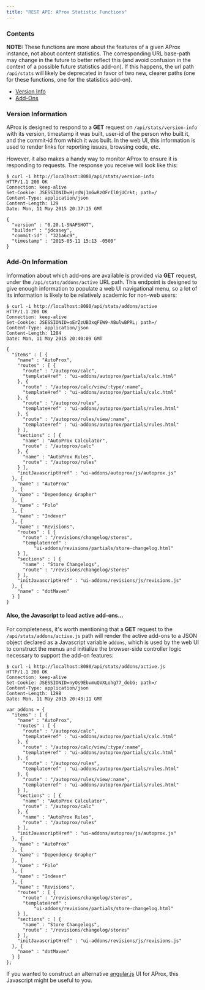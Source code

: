 ```yaml
---
title: "REST API: AProx Statistic Functions"
---
```


### Contents

**NOTE:** These functions are more about the features of a given AProx instance, not about content statistics. The corresponding URL base-path may change in the future to better reflect this (and avoid confusion in the context of a possible future statistics add-on). If this happens, the url path `/api/stats` will likely be deprecated in favor of two new, clearer paths (one for these functions, one for the statistics add-on).

* [Version Info](#version)
* [Add-Ons](#addon)

<a name="version"></a>

### Version Information

AProx is designed to respond to a **GET** request on `/api/stats/version-info` with its version, timestamp it was built, user-id of the person who built it, and the commit-id from which it was built. In the web UI, this information is used to render links for reporting issues, browsing code, etc.

However, it also makes a handy way to monitor AProx to ensure it is responding to requests. The response you receive will look like this:

    $ curl -i http://localhost:8080/api/stats/version-info
    HTTP/1.1 200 OK
    Connection: keep-alive
    Set-Cookie: JSESSIONID=HjrdWj1mGwRzOFrIl0jUCrkt; path=/
    Content-Type: application/json
    Content-Length: 129
    Date: Mon, 11 May 2015 20:37:15 GMT

    {
      "version" : "0.20.1-SNAPSHOT",
      "builder" : "jdcasey",
      "commit-id" : "321a6c9",
      "timestamp" : "2015-05-11 15:13 -0500"
    }

<a name="addon"></a>

### Add-On Information

Information about which add-ons are available is provided via **GET** request, under the `/api/stats/addons/active` URL path. This endpoint is designed to give enough information to populate a web UI navigational menu, so a lot of its information is likely to be relatively academic for non-web users:

    $ curl -i http://localhost:8080/api/stats/addons/active
    HTTP/1.1 200 OK
    Connection: keep-alive
    Set-Cookie: JSESSIONID=oErZzUB3xqFEW9-ABulwBPRL; path=/
    Content-Type: application/json
    Content-Length: 1284
    Date: Mon, 11 May 2015 20:40:09 GMT

    {
      "items" : [ {
        "name" : "AutoProx",
        "routes" : [ {
          "route" : "/autoprox/calc",
          "templateHref" : "ui-addons/autoprox/partials/calc.html"
        }, {
          "route" : "/autoprox/calc/view/:type/:name",
          "templateHref" : "ui-addons/autoprox/partials/calc.html"
        }, {
          "route" : "/autoprox/rules",
          "templateHref" : "ui-addons/autoprox/partials/rules.html"
        }, {
          "route" : "/autoprox/rules/view/:name",
          "templateHref" : "ui-addons/autoprox/partials/rules.html"
        } ],
        "sections" : [ {
          "name" : "AutoProx Calculator",
          "route" : "/autoprox/calc"
        }, {
          "name" : "AutoProx Rules",
          "route" : "/autoprox/rules"
        } ],
        "initJavascriptHref" : "ui-addons/autoprox/js/autoprox.js"
      }, {
        "name" : "AutoProx"
      }, {
        "name" : "Dependency Grapher"
      }, {
        "name" : "Folo"
      }, {
        "name" : "Indexer"
      }, {
        "name" : "Revisions",
        "routes" : [ {
          "route" : "/revisions/changelog/stores",
          "templateHref" : 
              "ui-addons/revisions/partials/store-changelog.html"
        } ],
        "sections" : [ {
          "name" : "Store Changelogs",
          "route" : "/revisions/changelog/stores"
        } ],
        "initJavascriptHref" : "ui-addons/revisions/js/revisions.js"
      }, {
        "name" : "dotMaven"
      } ]
    }

#### Also, the Javascript to load active add-ons...

For completeness, it's worth mentioning that a **GET** request to the `/api/stats/addons/active.js` path will render the active add-ons to a JSON object declared as a Javascript variable `addons`, which is used by the web UI to construct the menus and initialize the browser-side controller logic necessary to support the add-on features:

    $ curl -i http://localhost:8080/api/stats/addons/active.js
    HTTP/1.1 200 OK
    Connection: keep-alive
    Set-Cookie: JSESSIONID=nyOs9EbvmuQVXLohg77_dobG; path=/
    Content-Type: application/json
    Content-Length: 1298
    Date: Mon, 11 May 2015 20:43:11 GMT

    var addons = {
      "items" : [ {
        "name" : "AutoProx",
        "routes" : [ {
          "route" : "/autoprox/calc",
          "templateHref" : "ui-addons/autoprox/partials/calc.html"
        }, {
          "route" : "/autoprox/calc/view/:type/:name",
          "templateHref" : "ui-addons/autoprox/partials/calc.html"
        }, {
          "route" : "/autoprox/rules",
          "templateHref" : "ui-addons/autoprox/partials/rules.html"
        }, {
          "route" : "/autoprox/rules/view/:name",
          "templateHref" : "ui-addons/autoprox/partials/rules.html"
        } ],
        "sections" : [ {
          "name" : "AutoProx Calculator",
          "route" : "/autoprox/calc"
        }, {
          "name" : "AutoProx Rules",
          "route" : "/autoprox/rules"
        } ],
        "initJavascriptHref" : "ui-addons/autoprox/js/autoprox.js"
      }, {
        "name" : "AutoProx"
      }, {
        "name" : "Dependency Grapher"
      }, {
        "name" : "Folo"
      }, {
        "name" : "Indexer"
      }, {
        "name" : "Revisions",
        "routes" : [ {
          "route" : "/revisions/changelog/stores",
          "templateHref" : 
              "ui-addons/revisions/partials/store-changelog.html"
        } ],
        "sections" : [ {
          "name" : "Store Changelogs",
          "route" : "/revisions/changelog/stores"
        } ],
        "initJavascriptHref" : "ui-addons/revisions/js/revisions.js"
      }, {
        "name" : "dotMaven"
      } ]
    };

If you wanted to construct an alternative [angular.js](http://www.angularjs.org) UI for AProx, this Javascript might be useful to you.
